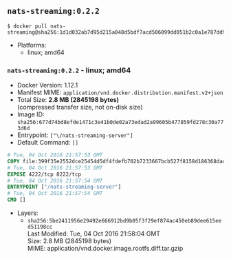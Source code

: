 ## `nats-streaming:0.2.2`

```console
$ docker pull nats-streaming@sha256:1d1d032ab7d95d215a048d5bdf7acd506099dd051b2c0a1e787dd9fc012356f6
```

-	Platforms:
	-	linux; amd64

### `nats-streaming:0.2.2` - linux; amd64

-	Docker Version: 1.12.1
-	Manifest MIME: `application/vnd.docker.distribution.manifest.v2+json`
-	Total Size: **2.8 MB (2845198 bytes)**  
	(compressed transfer size, not on-disk size)
-	Image ID: `sha256:677d74bd8efde1471c3e41b0de02a73edad2a99605b477859fd278c30a773d6d`
-	Entrypoint: `["\/nats-streaming-server"]`
-	Default Command: `[]`

```dockerfile
# Tue, 04 Oct 2016 21:57:53 GMT
COPY file:399f35e2552dce25454d5df4fdefb702b7233667bcb527f8158d186368dac0dc in /nats-streaming-server 
# Tue, 04 Oct 2016 21:57:53 GMT
EXPOSE 4222/tcp 8222/tcp
# Tue, 04 Oct 2016 21:57:54 GMT
ENTRYPOINT ["/nats-streaming-server"]
# Tue, 04 Oct 2016 21:57:54 GMT
CMD []
```

-	Layers:
	-	`sha256:5be2411956e29492e666912bd9b05f3f29ef874ac450eb89dee615eed51198cc`  
		Last Modified: Tue, 04 Oct 2016 21:58:04 GMT  
		Size: 2.8 MB (2845198 bytes)  
		MIME: application/vnd.docker.image.rootfs.diff.tar.gzip
